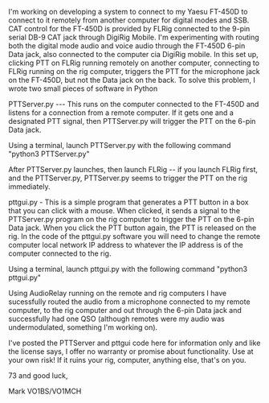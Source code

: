 I'm working on developing a system to connect to my Yaesu FT-450D to connect to it remotely from another computer for digital modes and SSB.
CAT control for the FT-450D is provided by FLRig connected to the 9-pin serial DB-9 CAT jack through DigiRig Mobile.
I'm experimenting with routing both the digital mode audio and voice audio through the FT-450D 6-pin Data jack, also connected to the computer cia DigiRig mobile.
In this set up, clicking PTT on FLRig running remotely on another computer, connecting to FLRig running on the rig computer, triggers the PTT for the microphone
jack on the FT-450D, but not the Data jack on the back.
To solve this problem, I wrote two small pieces of software in Python

PTTServer.py --- This runs on the computer connected to the FT-450D and listens for a connection from a remote computer. If it gets one and a designated PTT
signal, then PTTServer.py will trigger the PTT on the 6-pin Data jack. 

Using a terminal, launch PTTServer.py with the following command "python3 PTTServer.py"

After PTTServer.py launches, then launch FLRig -- if you launch FLRig first, and the PTTServer.py, PTTServer.py seems to trigger the PTT on the rig immediately.

pttgui.py - This is a simple program that generates a PTT button in a box that you can click with a mouse. When clicked, it sends a signal to the PTTServer.py
program on the rig computer to trigger the PTT on the 6-pin Data jack. When you click the PTT button again, the PTT is released on the rig. In the code of the
pttgui.py software you will need to change the remote computer local network IP address to whatever the IP address is of the computer connected to the rig. 

Using a terminal, launch pttgui.py with the following command "python3 pttgui.py"

Using AudioRelay running on the remote and rig computers I have sucessfully routed the audio from a microphone connected to my remote computer, to the rig
computer and out through the 6-pin Data jack and successfully had one QSO (although remotes were my audio was undermodulated, something I'm working on). 

I've posted the PTTServer and pttgui code here for information only and like the license says, I offer no warranty or promise about functionality. Use at
your own risk! If it ruins your rig, computer, anything else, that's on you. 

73 and good luck,

Mark
VO1BS/VO1MCH

